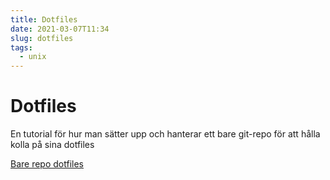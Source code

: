 ```yaml
---
title: Dotfiles
date: 2021-03-07T11:34
slug: dotfiles
tags: 
  - unix
---
```

# Dotfiles

En tutorial för hur man sätter upp och hanterar ett bare git-repo för att hålla
kolla på sina dotfiles

[Bare repo dotfiles](https://www.atlassian.com/git/tutorials/dotfiles)

